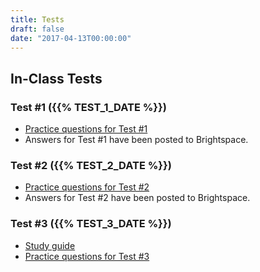 ```yaml
---
title: Tests
draft: false
date: "2017-04-13T00:00:00"
---
```


## In-Class Tests

### Test #1 ({{% TEST_1_DATE %}})

* [Practice questions for Test #1](/files/tests/test_01/EES_2110_Practice_Test_1.pdf)
* Answers for Test #1 have been posted to Brightspace.

### Test #2 ({{% TEST_2_DATE %}})

* [Practice questions for Test #2](/files/tests/test_02/EES_2110_Practice_Test_2.pdf) 
* Answers for Test #2 have been posted to Brightspace.

### Test #3 ({{% TEST_3_DATE %}})

* [Study guide](test_03/test_3_notes/)
* [Practice questions for Test #3](/files/tests/test_03/EES_2110_Practice_Test_3.pdf)
